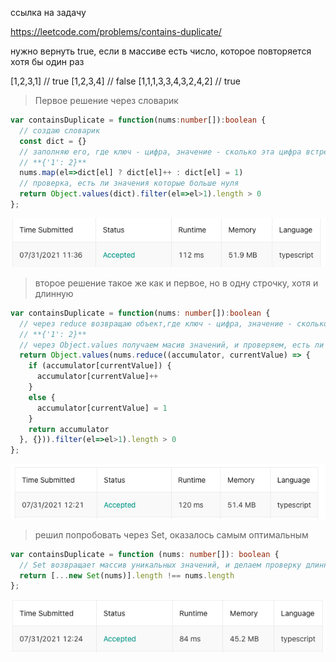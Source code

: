 ссылка на задачу 

https://leetcode.com/problems/contains-duplicate/

нужно вернуть true, если в массиве есть число, которое повторяется хотя бы один раз

[1,2,3,1] // true
[1,2,3,4] // false
[1,1,1,3,3,4,3,2,4,2] // true

> Первое решение через словарик

```ts
var containsDuplicate = function(nums:number[]):boolean {
  // создаю словарик
  const dict = {}
  // заполняю его, где ключ - цифра, значение - сколько эта цифра встречается раз, например:
  // **{'1': 2}**
  nums.map(el=>dict[el] ? dict[el]++ : dict[el] = 1)
  // проверка, есть ли значения которые больше нуля
  return Object.values(dict).filter(el=>el>1).length > 0
};
```

![через словарик](../../screenshots/1.%20Contains%20Duplicate/v1_dict.png "через словарик")

> второе решение такое же как и первое, но в одну строчку, хотя и длинную

```ts
var containsDuplicate = function(nums: number[]):boolean {
  // через reduce возвращаю объект,где ключ - цифра, значение - сколько эта цифра встречается раз, например:
  // **{'1': 2}**
  // через Object.values получаем масив значений, и проверяем, есть ли значения которые больше нуля
  return Object.values(nums.reduce((accumulator, currentValue) => {
    if (accumulator[currentValue]) {
      accumulator[currentValue]++
    }
    else {
      accumulator[currentValue] = 1
    }
    return accumulator
  }, {})).filter(el=>el>1).length > 0
};
```

![в одну строку](../../screenshots/1.%20Contains%20Duplicate/v2_one_line.png "в одну строку")

> решил попробовать через Set, оказалось самым оптимальным

```ts
var containsDuplicate = function (nums: number[]): boolean {
  // Set возвращает массив уникальных значений, и делаем проверку длинны
  return [...new Set(nums)].length !== nums.length
};
```

![через Set](../../screenshots/1.%20Contains%20Duplicate/v3_with_set.png "через Set")
